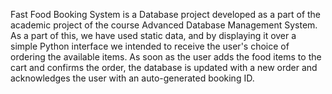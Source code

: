 Fast Food Booking System is a Database project developed as a part of the academic project of the course Advanced Database Management System. 
As a part of this, we have used static data, and by displaying it over a simple Python interface we intended to receive the user's choice of ordering the available items.
As soon as the user adds the food items to the cart and confirms the order, the database is updated with a new order and acknowledges the user with an auto-generated booking ID.

